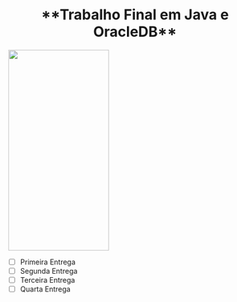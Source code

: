 <h1 align="center"> **Trabalho Final em Java e OracleDB** </h1>
<img src="https://camo.githubusercontent.com/..." data-canonical-src="https://gyazo.com/eb5c5741b6a9a16c692170a41a49c858.png" width="200" height="400" />



- [ ] Primeira Entrega
- [ ] Segunda Entrega
- [ ] Terceira Entrega
- [ ] Quarta Entrega
